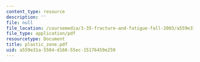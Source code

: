 ```yaml
---
content_type: resource
description: ''
file: null
file_location: /coursemedia/3-35-fracture-and-fatigue-fall-2003/a559e31a5504d16655ec15176459e259_plastic_zone.pdf
file_type: application/pdf
resourcetype: Document
title: plastic_zone.pdf
uid: a559e31a-5504-d166-55ec-15176459e259
---
```

